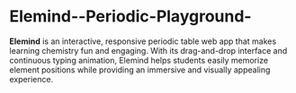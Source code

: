 # Elemind--Periodic-Playground-
**Elemind** is an interactive, responsive periodic table web app that makes learning chemistry fun and engaging. With its drag-and-drop interface and continuous typing animation, Elemind helps students easily memorize element positions while providing an immersive and visually appealing experience.
